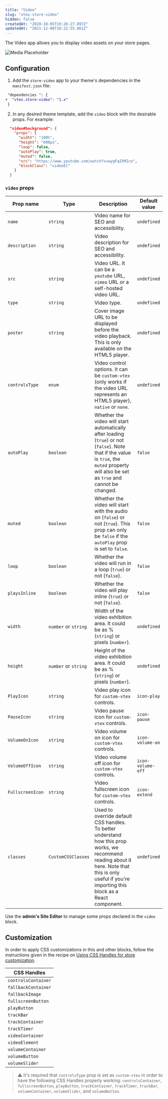 ```yaml
---
title: "Video"
slug: "vtex-store-video"
hidden: false
createdAt: "2020-10-05T19:26:27.897Z"
updatedAt: "2021-12-08T18:22:55.061Z"
---
```


The Video app allows you to display video assets on your store pages.

![Media Placeholder](https://cdn.jsdelivr.net/gh/vtexdocs/dev-portal-content@main/images/vtex-store-video-0.png)

## Configuration

1. Add the `store-video` app to your theme's dependencies in the `manifest.json` file:

```diff
 "dependencies ": {
+  "vtex.store-video": "1.x"
 }
```

2. In any desired theme template, add the `video` block with the desirable props. For example:

```json
  "video#background": {
    "props": {
      "width": "100%",
      "height": "600px",
      "loop": false,
      "autoPlay": true,
      "muted": false,
      "src": "https://www.youtube.com/watch?v=wygFqZXMIco",
      "blockClass": "videoEl"
    }
  }
```

### `video` props

| Prop name        | Type                 | Description                                                                                                                                                                                            | Default value     |
| ---------------- | -------------------- | ------------------------------------------------------------------------------------------------------------------------------------------------------------------------------------------------------ | ----------------- |
| `name`           | `string`             | Video name for SEO and accessibility.                                                                                                                                                                  | `undefined`       |
| `description`    | `string`             | Video description for SEO and accessibility.                                                                                                                                                           | `undefined`       |
| `src`            | `string`             | Video URL. It can be a `youtube` URL, `vimeo` URL or a self-hosted video URL.                                                                                                                          | `undefined`       |
| `type`           | `string`             | Video type.                                                                                                                                                                                            | `undefined`       |
| `poster`         | `string`             | Cover image URL to be displayed before the video playback. This is only available on the HTML5 player.                                                                                                 | `undefined`       |
| `controlsType`   | `enum`               | Video control options. It can be `custom-vtex` (only works if the video URL represents an HTML5 player), `native` or `none`.                                                                             | `undefined`       |
| `autoPlay`       | `boolean`            | Whether the video will start automatically after loading (`true`) or not (`false`). Note that if the value is `true`, the `muted` property will also be set as `true` and cannot be changed.             | `false`           |
| `muted`          | `boolean`            | Whether the video will start with the audio on (`false`) or not (`true`). This prop can only be `false` if the `autoPlay` prop is set to `false`.                                                                                                                             | `false`           |
| `loop`           | `boolean`            | Whether the video will run in a loop (`true`) or not (`false`).                                                                                                                                        | `false`           |
| `playsInline`    | `boolean`            | Whether the video will play inline (`true`) or not (`false`).                                                                                                                                          | `false`           |
| `width`          | `number` or `string` | Width of the video exhibition area. It could be as % (`string`) or pixels (`number`).                                                                                                              | `undefined`       |
| `height`         | `number` or `string` | Height of the video exhibition area. It could be as % (`string`) or pixels (`number`).                                                                                                             | `undefined`       |
| `PlayIcon`       | `string`             | Video play icon for `custom-vtex` controls.                                                                                                                                                            | `icon-play`       |
| `PauseIcon`      | `string`             | Video pause icon for `custom-vtex` controls.                                                                                                                                                           | `icon-pause`      |
| `VolumeOnIcon`   | `string`             | Video volume on icon for `custom-vtex` controls.                                                                                                                                                       | `icon-volume-on`  |
| `VolumeOffIcon`  | `string`             | Video volume off icon for `custom-vtex` controls.                                                                                                                                                      | `icon-volume-off` |
| `FullscreenIcon` | `string`             | Video fullscreen icon for `custom-vtex` controls.                                                                                                                                                      | `icon-extend`     |
| `classes`        | `CustomCSSClasses`   | Used to override default CSS handles. To better understand how this prop works, we recommend reading about it here. Note that this is only useful if you're importing this block as a React component. | `undefined`       |

Use the **admin's Site Editor** to manage some props declared in the `video` block.

## Customization

In order to apply CSS customizations in this and other blocks, follow the instructions given in the recipe on [Using CSS Handles for store customization](https://developers.vtex.com/docs/guides/vtex-io-documentation-using-css-handles-for-store-customization).

| CSS Handles         |
| ------------------- |
| `controlsContainer` |
| `fallbackContainer` |
| `fallbackImage`     |
| `fullscreenButton`  |
| `playButton`        |
| `trackBar`          |
| `trackContainer`    |
| `trackTimer`        |
| `videoContainer`    |
| `videoElement`      |
| `volumeContainer`   |
| `volumeButton`      |
| `volumeSlider`      |

> ⚠️ It's required that `controlsType` prop is set as `custom-vtex` in order to have the following CSS Handles properly working: `controlsContainer`, `fullscreenButton`, `playButton`, `trackContainer`, `trackTimer`, `trackBar`, `volumeContainer`, `volumeSlider`, and `volumeButton`.
